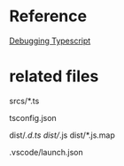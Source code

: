 # Reference

[Debugging Typescript](https://code.visualstudio.com/docs/typescript/typescript-debugging)

# related files

srcs/*.ts

tsconfig.json

dist/*.d.ts
dist/*.js
dist/*.js.map

.vscode/launch.json